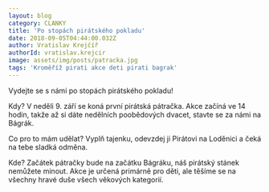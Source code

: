 ```yaml
---
layout: blog
category: CLANKY
title: 'Po stopách pirátského pokladu'
date: 2018-09-05T04:44:00.032Z
author: Vratislav Krejčíř
authorId: vratislav.krejcir
image: assets/img/posts/patracka.jpg
tags: 'Kroměříž pirati akce deti pirati bagrak'
---
```


Vydejte se s námi po stopách pirátského pokladu!

Kdy? V neděli 9. září se koná první pirátská pátračka. Akce začíná ve 14 hodin, takže až si dáte nedělních poobědových dvacet, stavte se za námi na Bágrák.

Co pro to mám udělat? Vyplň tajenku, odevzdej ji Pirátovi na Loděnici a čeká na tebe sladká odměna.

Kde? Začátek pátračky bude na začátku Bágráku, náš pirátský stánek nemůžete minout.
Akce je určená primárně pro děti, ale těšíme se na všechny hravé duše všech věkových kategorií.
